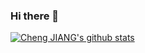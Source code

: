### Hi there 👋

[![Cheng JIANG's github stats](https://github-readme-stats.vercel.app/api?username=gopherj)](https://github.com/gopherj/github-readme-stats)
